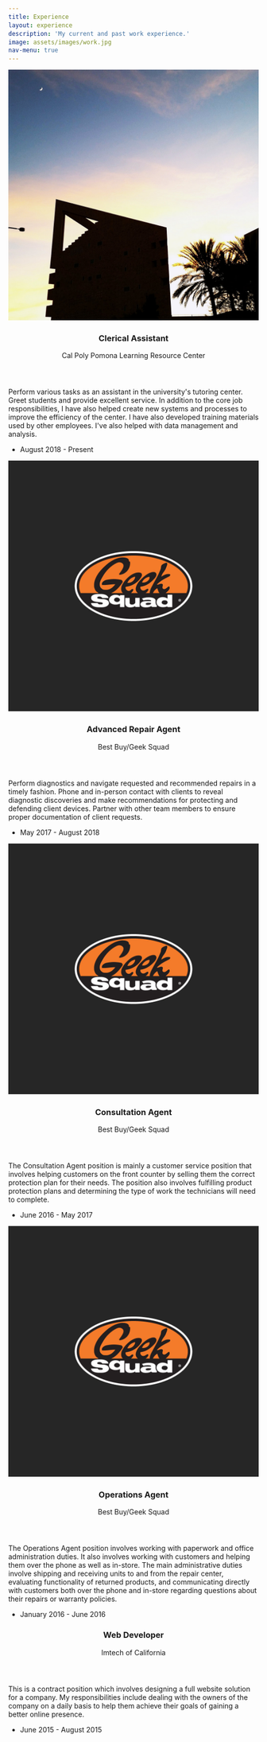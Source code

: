```yaml
---
title: Experience
layout: experience
description: 'My current and past work experience.'
image: assets/images/work.jpg
nav-menu: true
---
```


<!-- Main -->
<div id="main">

<!-- Two -->
<section id="two" class="spotlights">
	<section>
		<a class="image">
			<img src="assets/images/cpp.jpg" alt="" data-position="center center" />
		</a>
		<div class="content">
			<div class="inner">
				<header class="major">
					<h3>Clerical Assistant</h3>
					<p>Cal Poly Pomona Learning Resource Center</p>
				</header>
				<p>Perform various tasks as an assistant in the university's tutoring center. Greet students and provide excellent service. In addition to the core job responsibilities, I have also helped create new systems and processes to improve the efficiency of the center. I have also developed training materials used by other employees. I've also helped with data management and analysis.</p>
				<ul class="actions">
					<li><a style="pointer-events: none; cursor: default;" class="button">August 2018 - Present</a></li>
				</ul>
			</div>
		</div>
	</section>
	<section>
		<a class="image">
			<img src="assets/images/geek.jpg" alt="" data-position="top center" />
		</a>
		<div class="content">
			<div class="inner">
				<header class="major">
					<h3>Advanced Repair Agent</h3>
					<p>Best Buy/Geek Squad</p>
				</header>
				<p>Perform diagnostics and navigate requested and recommended repairs in a timely fashion. 
Phone and in-person contact with clients to reveal diagnostic discoveries and make recommendations for protecting and defending client devices.  Partner with other team members to ensure proper documentation of client requests.</p>
				<ul class="actions">
					<li><a style="pointer-events: none; cursor: default;" class="button">May 2017 - August 2018</a></li>
				</ul>
			</div>
		</div>
	</section>
	<section>
		<a class="image">
			<img src="assets/images/geek.jpg" alt="" data-position="25% 25%" />
		</a>
		<div class="content">
			<div class="inner">
				<header class="major">
					<h3>Consultation Agent</h3>
					<p>Best Buy/Geek Squad</p>
				</header>
				<p>The Consultation Agent position is mainly a customer service position that involves helping customers on the front counter by selling them the correct protection plan for their needs. The position also involves fulfilling product protection plans and determining the type of work the technicians will need to complete.</p>
				<ul class="actions">
					<li><a style="pointer-events: none; cursor: default;" class="button">June 2016 - May 2017</a></li>
				</ul>
			</div>
		</div>
	</section>
	<section>
		<a class="image">
			<img src="assets/images/geek.jpg" alt="" data-position="top center" />
		</a>
		<div class="content">
			<div class="inner">
				<header class="major">
					<h3>Operations Agent</h3>
					<p>Best Buy/Geek Squad</p>
				</header>
				<p>The Operations Agent position involves working with paperwork and office administration duties. It also involves working with customers and helping them over the phone as well as in-store. The main administrative duties involve shipping and receiving units to and from the repair center, evaluating functionality of returned products, and communicating directly with customers both over the phone and in-store regarding questions about their repairs or warranty policies.</p>
				<ul class="actions">
					<li><a style="pointer-events: none; cursor: default;" class="button">January 2016 - June 2016</a></li>
				</ul>
			</div>
		</div>
	</section>
</section>

<!-- Three -->
<section id="three">
	<div class="inner">
		<header class="major">
			<h3>Web Developer</h3>
			<p>Imtech of California</p>
		</header>
		<p>This is a contract position which involves designing a full website solution for a company. My responsibilities include dealing with the owners of the company on a daily basis to help them achieve their goals of gaining a better online presence.</p>
		<ul class="actions">
			<li><a style="pointer-events: none; cursor: default;" class="button">June 2015 - August 2015</a></li>
		</ul>
	</div>
</section>

</div>
